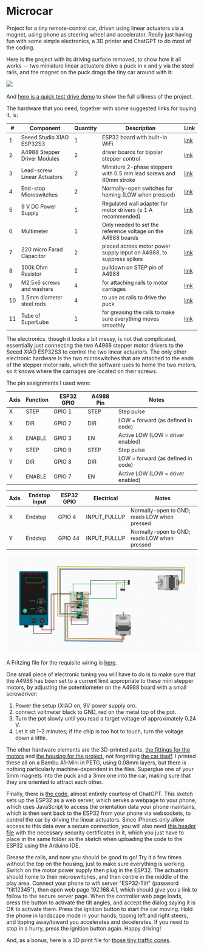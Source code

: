 # Microcar
Project for a tiny remote-control car, driven using linear actuators via a magnet, using phone as steering wheel and accelerator.  Really just having fun with some simple electronics, a 3D printer and ChatGPT to do most of the coding.  

Here is the project with its driving surface removed, to show how it all works -- two miniature linear actuators drive a puck in x and y via the steel rails, and the magnet on the puck drags the tiny car around with it:

<img src=https://github.com/astromikemerri/Microcar/blob/main/Topless.jpg width=500>

And <A href=https://github.com/astromikemerri/Microcar/blob/main/Testdrive.mov>here is a quick test drive demo</a> to show the full silliness of the project.

The  hardware that you need, together with some suggested links for buying it, is:
<table>
  <thead> 
    <tr>
      <th>#</th>
      <th>Component</th>
      <th>Quantity</th>
      <th>Description</th>
      <th>Link</th>
    </tr>
  </thead>
  <tbody>
    <tr>
      <td>1</td>
      <td>Seeed Studio XIAO ESP32S3</td>
      <td>1</td>
      <td>ESP32 board with built-in WiFi</td>
      <td><a href="https://www.amazon.co.uk/dp/B0BYSB66S5">link</a></td>
    </tr>
    <tr>
      <td>2</td>
      <td>A4988 Stepper Driver Modules</td>
      <td>2</td>
      <td>driver boards for bipolar stepper control</td>
      <td><a href="https://www.amazon.co.uk/dp/B083V59HTB">link</a></td>
    </tr>
    <tr>
      <td>3</td>
      <td>Lead-screw Linear Actuators</td>
      <td>2</td>
      <td>Miniature 2-phase steppers with 0.5 mm lead screws and 80mm stroke</td>
      <td><a href="https://www.aliexpress.com/item/1005006040414647.html">link</a></td>
    </tr>
    <tr>
      <td>4</td>
      <td>End-stop Microswitches</td>
      <td>2</td>
      <td>Normally-open switches for homing (LOW when pressed)</td>
      <td><a href="https://www.switchelectronics.co.uk/products/11mm-lever-subminiature-pcb-microswitch-spdt-3a">link</a></td>
    </tr>
    <tr>
      <td>5</td>
      <td>9 V DC Power Supply</td>
      <td>1</td>
      <td>Regulated wall adapter for motor drivers (≥ 1 A recommended)</td>
      <td><a href="https://www.amazon.co.uk/dp/B0DF2LGSHR">link</a></td>
    </tr>
    <tr>
      <td>6</td>
      <td>Multimeter</td>
      <td>1</td>
      <td>Only needed to set the reference voltage on the A4988 boards</td>
      <td><a href="https://www.amazon.co.uk/AstroAI-Digital-Multimeter-Measurement-Electronic/dp/B01ISAMUA6/">link</a></td>
    </tr>
    <tr>
      <td>7</td>
      <td>220 micro Farad Capacitor</td>
      <td>2</td>
      <td>placed across motor power supply input on A4988, to suppress  spikes</td>
      <td><a href="https://www.amazon.co.uk/dp/B07KC99W2K">link</a></td>
    </tr>    
    <tr>
      <td>8</td>
      <td>100k Ohm Resistor</td>
      <td>2</td>
      <td>pulldown on STEP pin of A4988</td>
      <td><a href="https://www.amazon.co.uk/BOJACK-Values-Resistor-Resistors-Assortment/dp/B08FD1XVL6">link</a></td>
    </tr>    
    <tr>
      <td>9</td>
      <td>M2.5x6 screws and washers</td>
      <td>4</td>
      <td>for attaching rails to motor carriages</td>
      <td><a href="https://www.amazon.co.uk/dp/B0CNVP5P4C">link</a></td>
    </tr>    
    <tr>
      <td>10</td>
      <td>1.5mm diameter steel rods</td>
      <td>4</td>
      <td>to use as rails to drive the puck</td>
      <td><a href="https://www.amazon.co.uk/dp/B0D2V6WVT4">link</a></td>
    </tr>
    <tr>
      <td>11</td>
      <td>Tube of SuperLube</td>
      <td>1</td>
      <td>for greasing the rails to make sure everything moves smoothly</td>
      <td><a href="https://www.amazon.co.uk/dp/B007UU9JMS">link</a></td>
    </tr>
  </tbody>
</table>

The electronics, though it looks a bit messy, is not that complicated, essentially just connecting the  two A4988 stepper motor drivers to the Seeed XIAO ESP32S3 to control the two linear actuators.  The only other electronic hardware is the two microswitches that are attached to the ends of the stepper motor rails, which the software uses to home the two motors, so it knows where the carriages are located on their screws.

The pin assignments I used were:
<!-- Stepper Driver Connections -->
<table>
  <thead>
    <tr>
      <th>Axis</th>
      <th>Function</th>
      <th>ESP32 GPIO</th>
      <th>A4988 Pin</th>
      <th>Notes</th>
    </tr>
  </thead>
  <tbody>
    <tr>
      <td>X</td>
      <td>STEP</td>
      <td>GPIO 1</td>
      <td>STEP</td>
      <td>Step pulse</td>
    </tr>
    <tr>
      <td>X</td>
      <td>DIR</td>
      <td>GPIO 2</td>
      <td>DIR</td>
      <td>LOW = forward (as defined in code)</td>
    </tr>
    <tr>
      <td>X</td>
      <td>ENABLE</td>
      <td>GPIO 3</td>
      <td>EN</td>
      <td>Active LOW (LOW = driver enabled)</td>
    </tr>
    <tr>
      <td>Y</td>
      <td>STEP</td>
      <td>GPIO 9</td>
      <td>STEP</td>
      <td>Step pulse</td>
    </tr>
    <tr>
      <td>Y</td>
      <td>DIR</td>
      <td>GPIO 8</td>
      <td>DIR</td>
      <td>LOW = forward (as defined in code)</td>
    </tr>
    <tr>
      <td>Y</td>
      <td>ENABLE</td>
      <td>GPIO 7</td>
      <td>EN</td>
      <td>Active LOW (LOW = driver enabled)</td>
    </tr>
  </tbody>
</table>

<!-- Endstop Switches -->
<table>
  <thead>
    <tr>
      <th>Axis</th>
      <th>Endstop Input</th>
      <th>ESP32 GPIO</th>
      <th>Electrical</th>
      <th>Notes</th>
    </tr>
  </thead>
  <tbody>
    <tr>
      <td>X</td>
      <td>Endstop</td>
      <td>GPIO 4</td>
      <td>INPUT_PULLUP</td>
      <td>Normally-open to GND; reads LOW when pressed</td>
    </tr>
    <tr>
      <td>Y</td>
      <td>Endstop</td>
      <td>GPIO 44</td>
      <td>INPUT_PULLUP</td>
      <td>Normally-open to GND; reads LOW when pressed</td>
    </tr>
  </tbody>
</table>

<img src=https://github.com/astromikemerri/Microcar/blob/main/circuitwiring.jpg>

A Fritzing file for the requisite wiring is <A href=https://github.com/astromikemerri/Microcar/blob/main/microcar.fzz>here</a>.

One small piece of electronic tuning you will have to do is to make sure that the A4988 has been set to a current limit appropriate to these mini stepper motors, by adjusting the potentiometer on the A4988 board with a small screwdriver:
1. Power the setup (XIAO on, 9V power supply on).
2. connect voltmeter black to GND, red on the metal top of the pot.
3. Turn the pot slowly until you read a target voltage of approximately 0.24 V.
4. Let it sit 1–2 minutes; if the chip is too hot to touch, turn the voltage down a little.

The other hardware elements are the 3D-printed parts, <A href=https://github.com/astromikemerri/Microcar/blob/main/MotorFittings.3mf>the fittings for the motors</a> and <A href=https://github.com/astromikemerri/Microcar/blob/main/housing.3mf>the housing for the project</a>, not forgetting <A href=https://github.com/astromikemerri/Microcar/blob/main/minicar3mm.3mf>the car itself</a>. I printed these all on a Bambu A1-Mini in PETG, using 0.08mm layers, but there is nothing particularly machine-dependent in the files. Superglue one of your 5mm magnets into the puck and a 3mm one into the car, making sure that they are oriented to attract each other.

Finally, there is <A href=https://github.com/astromikemerri/Microcar/blob/main/ignition_drive.ino>the code</a>, almost entirely courtesy of ChatGPT.  This sketch sets up the ESP32 as a web server, which serves a webpage to your phone, which uses JavaScript to access the orientation data your phone maintains, which is then sent back to the ESP32 from your phone via websockets, to control the car by driving the linear actuators.  Since iPhones only allow access to this data over a secure connection, you will also need <A href=https://github.com/astromikemerri/Microcar/blob/main/certs.h>this header file</a> with the necessary security certificates in it, which you just have to place in the same folder as the sketch when uploading the code to the ESP32 using the Arduino IDE.

Grease the rails, and now you should be good to go!  Try it a few times without the top on the housing, just to make sure everything is working.  Switch on the motor power supply then plug in the ESP32.  The actuators should home to their microswitches, and then centre in the middle of the play area.  Connect your phone to wifi server "ESP32-Tilt" (password "tilt12345"), then open web page 192.168.4.1, which should give you a link to follow to the secure server page.  When the controller web page loads, press the button to activate the tilt angles, and accept the dialog saying it is OK to activate them. Press the ignition button to start the car moving.  Hold the phone in landscape mode in your hands; tipping left and right steers, and tipping away/toward you accelerates and decelerates.  If you need to stop in a hurry, press the ignition button again. Happy driving! 

And, as a bonus, here is a 3D print file for <A href="https://github.com/astromikemerri/Microcar/blob/main/cones.3mf">those tiny traffic cones</a>.
